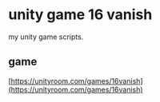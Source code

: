 # unity game 16 vanish
my unity game scripts.

## game
[https://unityroom.com/games/16vanish](https://unityroom.com/games/16vanish)
